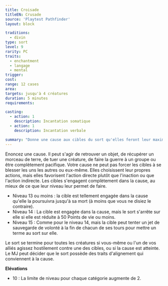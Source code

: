 ```yaml
---
title: Croisade
titleEN: Crusade
source: 'Playtest Pathfinder'
layout: block

traditions:
  - divin
type: sort
level: 9
rarity: PC
traits:
  - enchantment
  - langage
  - mental
trigger: 
cost: 
range: 12 cases
area: 
targets: jusqu'à 4 créatures
duration: 5 minutes
requirements: 

casting:
  - action: 1
    description: Incantation somatique
  - action: 1
    description: Incantation verbale

summary: "Donne une cause aux cibles du sort qu'elles feront leur maximum pour atteindre."
---
```

Enoncez une cause. Il peut s'agir de retrouver un objet, de récupérer un morceau de terre, de tuer une créature, de faire la guerre à un groupe ou être complètement pacifique. Votre cause ne peut pas forcer les cibles à se blesser les uns les autres ou eux-même. Elles choisissent leur propres actions, mais elles favorisent l'action directe plutôt que l'inaction ou que l'action indirecte. Les cibles s'engagent complètement dans la cause, au mieux de ce que leur niveau leur permet de faire.
* Niveau 13 ou moins : la cible est tellement engagée dans la cause qu'elle la poursuivra jusqu'à sa mort (à moins que vous ne disiez le contraire).
* Niveau 14 : La cible est engagée dans la cause, mais le sort s'arrête sur elle si elle est réduite à 50 Points de vie ou moins.
* Niveau 15 : Comme pour le niveau 14, mais la cible peut tenter un jet de sauvegarde de volonté à la fin de chacun de ses tours pour mettre un terme au sort sur elle. 

Le sort se termine pour toutes les créatures si vous-même ou l'un de vos alliés agissez hostilement contre une des cibles, ou si la cause est atteinte. Le MJ peut décider que le sort possède des traits d'alignement qui conviennent à la cause.

**Elévations**
* 10 : La limite de niveau pour chaque catégorie augmente de 2.